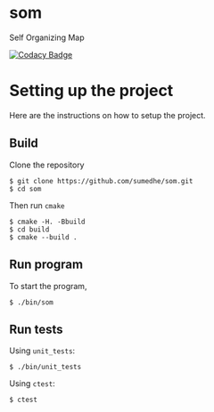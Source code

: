 # som
Self Organizing Map

[![Codacy Badge](https://api.codacy.com/project/badge/Grade/3edaa95bc0d242f882c1df67fc161991)](https://www.codacy.com/app/sumedhe/som-cpp?utm_source=github.com&amp;utm_medium=referral&amp;utm_content=selforgmap/som-cpp&amp;utm_campaign=Badge_Grade)

# Setting up the project
Here are the instructions on how to setup the project.
## Build
Clone the repository
```
$ git clone https://github.com/sumedhe/som.git
$ cd som
```
Then run `cmake`
```
$ cmake -H. -Bbuild
$ cd build
$ cmake --build .
```
## Run program
To start the program,
```
$ ./bin/som
```
## Run tests
Using `unit_tests`:
```
$ ./bin/unit_tests
```

Using `ctest`:
```
$ ctest
```

